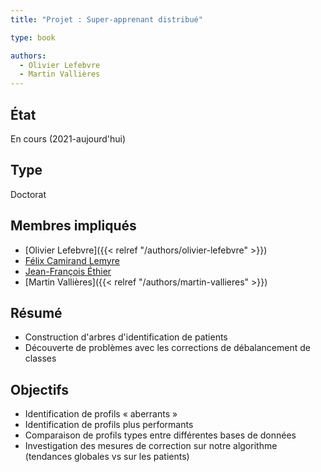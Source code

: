 ```yaml
---
title: "Projet : Super-apprenant distribué"

type: book

authors:
  - Olivier Lefebvre
  - Martin Vallières
---
```


## État

En cours (2021-aujourd'hui)

## Type

Doctorat

## Membres impliqués

- [Olivier Lefebvre]({{< relref "/authors/olivier-lefebvre" >}})
- [Félix Camirand Lemyre](https://www.usherbrooke.ca/mathematiques/nous-joindre/personnel/corps-professoral/professeurs/felix-camirand-lemyre)
- [Jean-François Éthier](https://www.usherbrooke.ca/recherche/specialistes/details/jean-francois.ethier)
- [Martin Vallières]({{< relref "/authors/martin-vallieres" >}})

## Résumé

- Construction d'arbres d'identification de patients
- Découverte de problèmes avec les corrections de débalancement de classes

## Objectifs

- Identification de profils « aberrants »
- Identification de profils plus performants
- Comparaison de profils types entre différentes bases de données
- Investigation des mesures de correction sur notre algorithme (tendances globales vs sur les patients)

